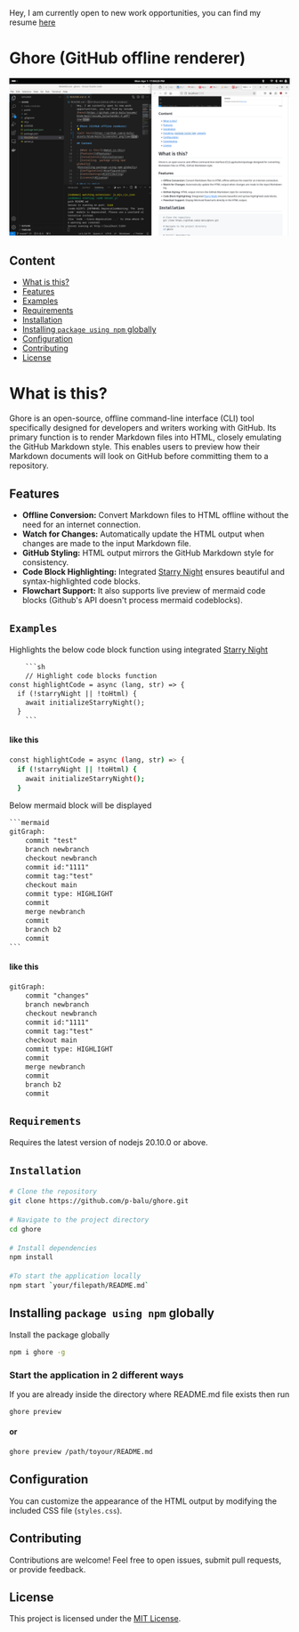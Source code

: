Hey, I am currently open to new work opportunities, you can find my resume [here](https://github.com/p-balu/resume/blob/main/resume_balachander-4.pdf?raw=true)

# Ghore (GitHub offline renderer)

![alt text](https://github.com/p-balu/assets/blob/main/Screenshot1.png?raw=true)

## Content

- [What is this?](#what-is-this)
- [Features](#features)
- [Examples](#examples)
- [Requirements](#requirements)
- [Installation](#installation)
- [Installing `package using npm` globally](#installing-package-using-npm-globally)
- [Configuration](#configuration)
- [Contributing](#contributing)
- [License](#license)

# What is this?

Ghore is an open-source, offline command-line interface (CLI) tool specifically designed for developers and writers working with GitHub. Its primary function is to render Markdown files into HTML, closely emulating the GitHub Markdown style. This enables users to preview how their Markdown documents will look on GitHub before committing them to a repository.

## Features

- **Offline Conversion:** Convert Markdown files to HTML offline without the need for an internet connection.
- **Watch for Changes:** Automatically update the HTML output when changes are made to the input Markdown file.
- **GitHub Styling:** HTML output mirrors the GitHub Markdown style for consistency.
- **Code Block Highlighting:** Integrated [Starry Night](https://github.com/your-username/starry-night) ensures beautiful and syntax-highlighted code blocks.
- **Flowchart Support:** It also supports live preview of mermaid code blocks (Github's API doesn't process mermaid codeblocks).

## `Examples`

Highlights the below code block function using integrated [Starry Night](https://github.com/your-username/starry-night)

````code
    ```sh
    // Highlight code blocks function
const highlightCode = async (lang, str) => {
  if (!starryNight || !toHtml) {
    await initializeStarryNight();
  }
    ```
````

#### like this

```sh
const highlightCode = async (lang, str) => {
  if (!starryNight || !toHtml) {
    await initializeStarryNight();
  }
```

Below mermaid block will be displayed

````code
```mermaid
gitGraph:
    commit "test"
    branch newbranch
    checkout newbranch
    commit id:"1111"
    commit tag:"test"
    checkout main
    commit type: HIGHLIGHT
    commit
    merge newbranch
    commit
    branch b2
    commit
```
````

#### like this

```mermaid
gitGraph:
    commit "changes"
    branch newbranch
    checkout newbranch
    commit id:"1111"
    commit tag:"test"
    checkout main
    commit type: HIGHLIGHT
    commit
    merge newbranch
    commit
    branch b2
    commit
```

## `Requirements`

Requires the latest version of nodejs 20.10.0 or above.

## `Installation`

```bash
# Clone the repository
git clone https://github.com/p-balu/ghore.git

# Navigate to the project directory
cd ghore

# Install dependencies
npm install

#To start the application locally
npm start `your/filepath/README.md`
```

## Installing `package using npm` globally

Install the package globally

```sh
npm i ghore -g
```

### Start the application in 2 different ways

If you are already inside the directory where README.md file exists then run

```bash
ghore preview
```

#### or

```sh
ghore preview /path/toyour/README.md
```

## Configuration

You can customize the appearance of the HTML output by modifying the included CSS file (`styles.css`).

## Contributing

Contributions are welcome! Feel free to open issues, submit pull requests, or provide feedback.

## License

This project is licensed under the [MIT License](LICENSE).
